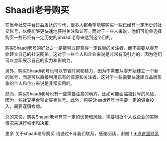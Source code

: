 # Shaadi老号购买

在当今社交平台日益发达的时代，很多人都希望能够购买一些已经有一定历史的社交账号，以便能够更快速地获得关注和认可。而对于一些人来说，他们可能会选择购买一些已经有一定历史的Shaadi老号来达到这个目的。

购买Shaadi老号的好处之一是能够立即获得一定数量的关注者，而不需要从零开始建立自己的社交网络。这对于一些个人和企业来说是非常有吸引力的，因为他们可以立即展示自己的实力和影响力。

另外，购买Shaadi老号也可以节省时间和精力，因为不需要从零开始建立一个新的账号，而是可以直接利用已有的资源和关注者。这对于一些需要快速建立品牌形象的个人和企业来说是非常实用的。

然而，购买Shaadi老号也有一些需要注意的地方，比如可能面临被封号的风险，因为一些社交平台禁止买卖账号。此外，购买Shaadi老号也需要一定的资金投入，需要谨慎考虑。

总的来说，购买Shaadi老号有其一定的优势和风险，需要根据个人或企业的实际情况来进行权衡和决策。

更多 关于shaadi老号购买 请通过✈与我们联系，感谢阅读，谢谢！[✈点这里联系](https://www.k02.cc)